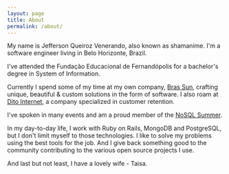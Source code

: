 ```yaml
---
layout: page
title: About
permalink: /about/
---
```


My name is Jefferson Queiroz Venerando, also known as shamanime. I'm a software engineer living in Belo Horizonte, Brazil.

I've attended the Fundação Educacional de Fernandópolis for a bachelor's degree in System of Information.

Currently I spend some of my time at my own company, [Bras Sun][bs], crafting unique, beautiful & custom solutions in the form of software. I also roam at [Dito Internet][dito], a company specialized in customer retention.

I've spoken in many events and am a proud member of the [NoSQL Summer][nsummer].

In my day-to-day life, I work with Ruby on Rails, MongoDB and PostgreSQL, but I don't limit myself to those technologies. I like to solve my problems using the best tools for the job. And I give back something good to the community contributing to the various open source projects I use.


And last but not least, I have a lovely wife - Taisa.

[bs]: http://brassun.com.br "Bras Sun"
[dito]: http://dito.com.br "Dito Internet"
[nsummer]: http://nosqlsummer.org/city/fernandopolis "NoSQL Summer"
